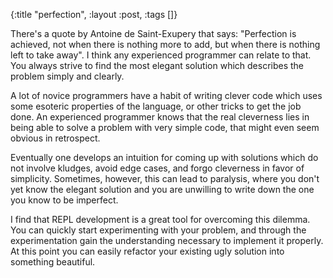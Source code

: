 {:title "perfection", :layout :post, :tags []}

There's a quote by Antoine de Saint-Exupery that says: "Perfection is achieved, not when there is nothing more to add, but when there is nothing left to take away". I think any experienced programmer can relate to that. You always strive to find the most elegant solution which describes the problem simply and clearly. 

A lot of novice programmers have a habit of writing clever code which uses some esoteric properties of the language, or other tricks to get the job done. An experienced programmer knows that the real cleverness lies in being able to solve a problem with very simple code, that might even seem obvious in retrospect. 

Eventually one develops an intuition for coming up with solutions which do not involve kludges, avoid edge cases, and forgo cleverness in favor of simplicity. Sometimes, however, this can lead to paralysis, where you don't yet know the elegant solution and you are unwilling to write down the one you know to be imperfect.

I find that REPL development is a great tool for overcoming this dilemma. You can quickly start experimenting with your problem, and through the experimentation gain the understanding necessary to implement it properly. At this point you can  easily refactor your existing ugly solution into something beautiful. 
